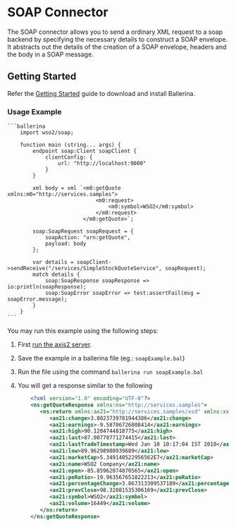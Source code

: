 # SOAP Connector

The SOAP connector allows you to send a ordinary XML request to a soap backend by specifying the necessary details to
construct a SOAP envelope. It abstracts out the details of the creation of a SOAP envelope, headers and the body in a
SOAP message.

## Getting Started

Refer the [Getting Started](https://ballerina.io/learn/getting-started/) guide to download and install Ballerina.

### Usage Example

    ```ballerina
        import wso2/soap;

        function main (string... args) {
            endpoint soap:Client soapClient {
                clientConfig: {
                    url: "http://localhost:9000"
                }
            }

            xml body = xml `<m0:getQuote xmlns:m0="http://services.samples">
                                <m0:request>
                                    <m0:symbol>WSO2</m0:symbol>
                                </m0:request>
                            </m0:getQuote>`;

            soap:SoapRequest soapRequest = {
                soapAction: "urn:getQuote",
                payload: body
            };

            var details = soapClient->sendReceive("/services/SimpleStockQuoteService", soapRequest);
            match details {
                soap:SoapResponse soapResponse => io:println(soapResponse);
                soap:SoapError soapError => test:assertFail(msg = soapError.message);
            }
        }
    ```

You may run this example using the following steps:

1. First [run the axis2 server](https://docs.wso2.com/display/EI620/Setting+Up+the+ESB+Samples#SettingUptheESBSamples-StartingtheAxis2server).
2. Save the example in a ballerina file (eg.: `soapExample.bal`)
3. Run the file using the command `ballerina run soapExample.bal`
4. You will get a response similar to the following

    ```xml
        <?xml version="1.0" encoding="UTF-8"?>
        <ns:getQuoteResponse xmlns:ns="http://services.samples">
           <ns:return xmlns:ax21="http://services.samples/xsd" xmlns:xsi="http://www.w3.org/2001/XMLSchema-instance" xsi:type="ax21:GetQuoteResponse">
              <ax21:change>3.8023739781944386</ax21:change>
              <ax21:earnings>-9.58706726808414</ax21:earnings>
              <ax21:high>90.1204744818775</ax21:high>
              <ax21:last>87.00770771274415</ax21:last>
              <ax21:lastTradeTimestamp>Wed Jan 10 10:17:04 IST 2018</ax21:lastTradeTimestamp>
              <ax21:low>89.96298980939689</ax21:low>
              <ax21:marketCap>5.349140522956562E7</ax21:marketCap>
              <ax21:name>WSO2 Company</ax21:name>
              <ax21:open>-85.85962074870565</ax21:open>
              <ax21:peRatio>-19.963567651822213</ax21:peRatio>
              <ax21:percentageChange>3.867313309537189</ax21:percentageChange>
              <ax21:prevClose>98.32081535306169</ax21:prevClose>
              <ax21:symbol>WSO2</ax21:symbol>
              <ax21:volume>16449</ax21:volume>
           </ns:return>
        </ns:getQuoteResponse>
    ```
